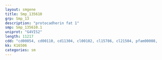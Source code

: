 ```yaml
---
layout: smgene
title: Smp_135610
grp: Smp_13
description: "protocadherin fat 1"
smp: Smp_135610.1
uniprot: "G4VIS2"
length: 11217
cdd: "cd00054, cd00110, cd11304, cl00102, cl15786, cl21504, pfam00008, pfam00028, pfam02210, pfam09770, smart00112, smart00179, smart00282"
kk: K16506
categories: sm
---
```


